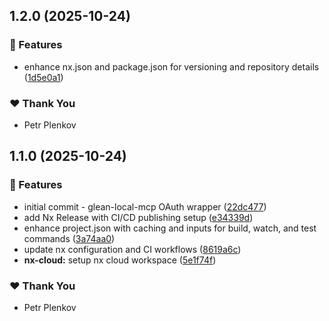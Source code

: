 ## 1.2.0 (2025-10-24)

### 🚀 Features

- enhance nx.json and package.json for versioning and repository details ([1d5e0a1](https://github.com/theplenkov-npm/glean-local-mcp/commit/1d5e0a1))

### ❤️ Thank You

- Petr Plenkov

## 1.1.0 (2025-10-24)

### 🚀 Features

- initial commit - glean-local-mcp OAuth wrapper ([22dc477](https://github.com/theplenkov-npm/glean-local-mcp/commit/22dc477))
- add Nx Release with CI/CD publishing setup ([e34339d](https://github.com/theplenkov-npm/glean-local-mcp/commit/e34339d))
- enhance project.json with caching and inputs for build, watch, and test commands ([3a74aa0](https://github.com/theplenkov-npm/glean-local-mcp/commit/3a74aa0))
- update nx configuration and CI workflows ([8619a6c](https://github.com/theplenkov-npm/glean-local-mcp/commit/8619a6c))
- **nx-cloud:** setup nx cloud workspace ([5e1f74f](https://github.com/theplenkov-npm/glean-local-mcp/commit/5e1f74f))

### ❤️ Thank You

- Petr Plenkov
